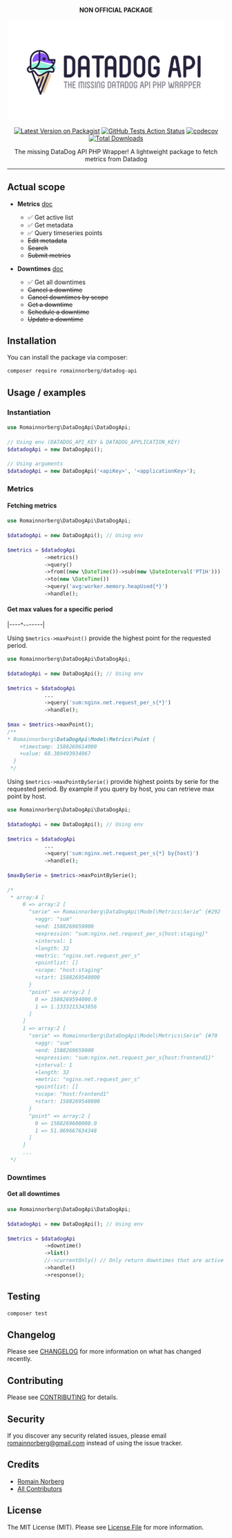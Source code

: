 <p align="center">
    <p align="center">
        <strong>NON OFFICIAL PACKAGE</strong>
    </p>
    <p align="center">
        <img src=".github/media/logo-horizontal.png?raw=true" width="600" alt="Datadog API">
    </p>
    <p class="rich-diff-level-zero" align="center">
        <a href="https://packagist.org/packages/romainnorberg/datadog-api" rel="nofollow" class="rich-diff-level-one"><img src="https://img.shields.io/packagist/v/romainnorberg/datadog-api.svg?style=flat-square" alt="Latest Version on Packagist" style="max-width:100%;"></a>
        <a href="https://github.com/romainnorberg/datadog-api/actions?query=workflow%3Arun-tests+branch%3Amaster" class="rich-diff-level-one"><img src="https://img.shields.io/github/workflow/status/romainnorberg/datadog-api/run-tests?label=tests" alt="GitHub Tests Action Status" style="max-width:100%;"></a>
    <a href="https://codecov.io/gh/romainnorberg/datadog-api" rel="nofollow" class="rich-diff-level-one"><img src="https://codecov.io/gh/romainnorberg/datadog-api/branch/master/graph/badge.svg" alt="codecov" style="max-width:100%;"></a>
    <a href="https://packagist.org/packages/romainnorberg/datadog-api/stats" rel="nofollow" class="rich-diff-level-one"><img src="https://img.shields.io/packagist/dt/romainnorberg/datadog-api.svg?style=flat-square" alt="Total Downloads" style="max-width:100%;"></a></p>
    <p align="center">
        The missing DataDog API PHP Wrapper! A lightweight package to fetch metrics from Datadog
    </p>
</p>

***

## Actual scope
- **Metrics**  [doc](https://docs.datadoghq.com/api/v1/metrics/)
    - ✅ Get active list
    - ✅ Get metadata
    - ✅ Query timeseries points
    - ~~Edit metadata~~
    - ~~Search~~
    - ~~Submit metrics~~
    
- **Downtimes**  [doc](https://docs.datadoghq.com/fr/api/v1/downtimes/)
    - ✅ Get all downtimes
    - ~~Cancel a downtime~~
    - ~~Cancel downtimes by scope~~
    - ~~Get a downtime~~
    - ~~Schedule a downtime~~
    - ~~Update a downtime~~

## Installation

You can install the package via composer:

```bash
composer require romainnorberg/datadog-api
```

## Usage / examples

### Instantiation

```php
use Romainnorberg\DataDogApi\DataDogApi;

// Using env (DATADOG_API_KEY & DATADOG_APPLICATION_KEY)
$datadogApi = new DataDogApi();  

// Using arguments
$datadogApi = new DataDogApi('<apiKey>', '<applicationKey>');
```

### Metrics

#### Fetching metrics

```php
use Romainnorberg\DataDogApi\DataDogApi;

$datadogApi = new DataDogApi(); // Using env 

$metrics = $datadogApi
            ->metrics()
            ->query()
            ->from((new \DateTime())->sub(new \DateInterval('PT1H')))
            ->to(new \DateTime())
            ->query('avg:worker.memory.heapUsed{*}')
            ->handle();
```

#### Get max values for a specific period

|----^-------|

Using `$metrics->maxPoint()` provide the highest point for the requested period.

```php
use Romainnorberg\DataDogApi\DataDogApi;

$datadogApi = new DataDogApi(); // Using env 

$metrics = $datadogApi
            ...
            ->query('sum:nginx.net.request_per_s{*}')
            ->handle();

$max = $metrics->maxPoint();
/**
* Romainnorberg\DataDogApi\Model\Metrics\Point {
    +timestamp: 1588269614000
    +value: 68.389493934967
  }
 */
```

Using `$metrics->maxPointBySerie()` provide highest points by serie for the requested period. By example if you query by host, you can retrieve max point by host.

```php
use Romainnorberg\DataDogApi\DataDogApi;

$datadogApi = new DataDogApi(); // Using env 

$metrics = $datadogApi
            ...
            ->query('sum:nginx.net.request_per_s{*} by{host}')
            ->handle();

$maxBySerie = $metrics->maxPointBySerie();

/*
 * array:4 [
     0 => array:2 [
       "serie" => Romainnorberg\DataDogApi\Model\Metrics\Serie^ {#292
         +aggr: "sum"
         +end: 1588269659000
         +expression: "sum:nginx.net.request_per_s{host:staging}"
         +interval: 1
         +length: 32
         +metric: "nginx.net.request_per_s"
         +pointlist: []
         +scope: "host:staging"
         +start: 1588269548000
       }
       "point" => array:2 [
         0 => 1588269594000.0
         1 => 1.1333215343856
       ]
     ]
     1 => array:2 [
       "serie" => Romainnorberg\DataDogApi\Model\Metrics\Serie^ {#70
         +aggr: "sum"
         +end: 1588269659000
         +expression: "sum:nginx.net.request_per_s{host:frontend1}"
         +interval: 1
         +length: 32
         +metric: "nginx.net.request_per_s"
         +pointlist: []
         +scope: "host:frontend1"
         +start: 1588269548000
       }
       "point" => array:2 [
         0 => 1588269608000.0
         1 => 51.069667634348
       ]
     ]
     ...
 */
```

### Downtimes

#### Get all downtimes

```php
use Romainnorberg\DataDogApi\DataDogApi;

$datadogApi = new DataDogApi(); // Using env 

$metrics = $datadogApi
            ->downtime()
            ->list()
            //->currentOnly() // Only return downtimes that are active when the request is made.
            ->handle()
            ->response();
```

## Testing

``` bash
composer test
```

## Changelog

Please see [CHANGELOG](CHANGELOG.md) for more information on what has changed recently.

## Contributing

Please see [CONTRIBUTING](CONTRIBUTING.md) for details.

## Security

If you discover any security related issues, please email romainnorberg@gmail.com instead of using the issue tracker.

## Credits

- [Romain Norberg](https://github.com/romainnorberg)
- [All Contributors](../../contributors)

## License

The MIT License (MIT). Please see [License File](LICENSE) for more information.
